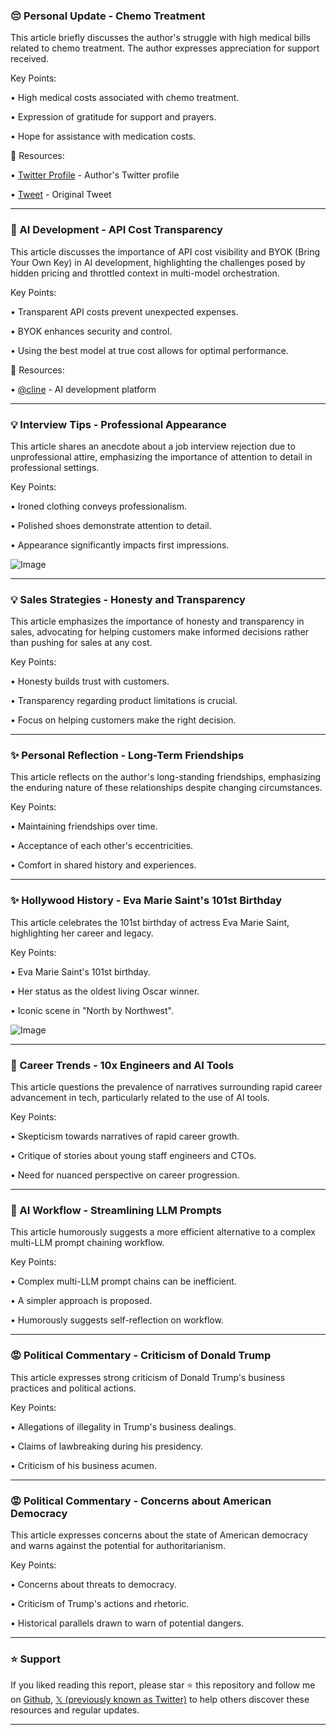 ### 😔 Personal Update - Chemo Treatment

This article briefly discusses the author's struggle with high medical bills related to chemo treatment.  The author expresses appreciation for support received.

Key Points:

• High medical costs associated with chemo treatment.


• Expression of gratitude for support and prayers.


• Hope for assistance with medication costs.



🔗 Resources:

• [Twitter Profile](https://x.com/juleschhghn) - Author's Twitter profile


• [Tweet](https://x.com/juleschhghn/status/1941278764081742141) - Original Tweet


---

### 🤖 AI Development - API Cost Transparency

This article discusses the importance of API cost visibility and BYOK (Bring Your Own Key) in AI development, highlighting the challenges posed by hidden pricing and throttled context in multi-model orchestration.

Key Points:

•  Transparent API costs prevent unexpected expenses.


•  BYOK enhances security and control.


•  Using the best model at true cost allows for optimal performance.


🔗 Resources:

• [@cline](https://x.com/cline) -  AI development platform


---

### 💡 Interview Tips - Professional Appearance

This article shares an anecdote about a job interview rejection due to unprofessional attire, emphasizing the importance of attention to detail in professional settings.

Key Points:

• Ironed clothing conveys professionalism.


• Polished shoes demonstrate attention to detail.


• Appearance significantly impacts first impressions.


![Image](https://pbs.twimg.com/media/GvC1LN6WkAAyg5p?format=png&name=small)


---

### 💡 Sales Strategies - Honesty and Transparency

This article emphasizes the importance of honesty and transparency in sales, advocating for helping customers make informed decisions rather than pushing for sales at any cost.

Key Points:

• Honesty builds trust with customers.


• Transparency regarding product limitations is crucial.


• Focus on helping customers make the right decision.



---

### ✨ Personal Reflection - Long-Term Friendships

This article reflects on the author's long-standing friendships, emphasizing the enduring nature of these relationships despite changing circumstances.

Key Points:

•  Maintaining friendships over time.


•  Acceptance of each other's eccentricities.


•  Comfort in shared history and experiences.


---

### ✨ Hollywood History - Eva Marie Saint's 101st Birthday

This article celebrates the 101st birthday of actress Eva Marie Saint, highlighting her career and legacy.

Key Points:

• Eva Marie Saint's 101st birthday.


• Her status as the oldest living Oscar winner.


•  Iconic scene in "North by Northwest".


![Image](https://pbs.twimg.com/amplify_video_thumb/1941178231387811840/img/bSqpDIaonDIsd1qT.jpg)

---

### 🤖 Career Trends - 10x Engineers and AI Tools

This article questions the prevalence of narratives surrounding rapid career advancement in tech, particularly related to the use of AI tools.

Key Points:

•  Skepticism towards narratives of rapid career growth.


•  Critique of stories about young staff engineers and CTOs.


•  Need for nuanced perspective on career progression.



---

### 🤖 AI Workflow - Streamlining LLM Prompts

This article humorously suggests a more efficient alternative to a complex multi-LLM prompt chaining workflow.


Key Points:

•  Complex multi-LLM prompt chains can be inefficient.


•  A simpler approach is proposed.


•  Humorously suggests self-reflection on workflow.


---

### 😡 Political Commentary - Criticism of Donald Trump

This article expresses strong criticism of Donald Trump's business practices and political actions.


Key Points:

•  Allegations of illegality in Trump's business dealings.


•  Claims of lawbreaking during his presidency.


•  Criticism of his business acumen.


---

### 😡 Political Commentary - Concerns about American Democracy

This article expresses concerns about the state of American democracy and warns against the potential for authoritarianism.

Key Points:

•  Concerns about threats to democracy.


•  Criticism of Trump's actions and rhetoric.


•  Historical parallels drawn to warn of potential dangers.


---

### ⭐️ Support

If you liked reading this report, please star ⭐️ this repository and follow me on [Github](https://github.com/Drix10), [𝕏 (previously known as Twitter)](https://x.com/DRIX_10_) to help others discover these resources and regular updates.

---